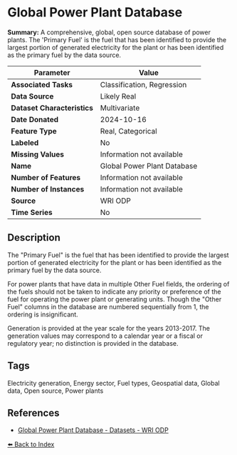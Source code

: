 # Global Power Plant Database

**Summary:** A comprehensive, global, open source database of power plants. The 'Primary Fuel' is the fuel that has been identified to provide the largest portion of generated electricity for the plant or has been identified as the primary fuel by the data source.

| Parameter | Value |
| --- | --- |
| **Associated Tasks** | Classification, Regression |
| **Data Source** | Likely Real |
| **Dataset Characteristics** | Multivariate |
| **Date Donated** | 2024-10-16 |
| **Feature Type** | Real, Categorical |
| **Labeled** | No |
| **Missing Values** | Information not available |
| **Name** | Global Power Plant Database |
| **Number of Features** | Information not available |
| **Number of Instances** | Information not available |
| **Source** | WRI ODP |
| **Time Series** | No |

## Description

The "Primary Fuel" is the fuel that has been identified to provide the largest portion of generated electricity for the plant or has been identified as the primary fuel by the data source.

For power plants that have data in multiple Other Fuel fields, the ordering of the fuels should not be taken to indicate any priority or preference of the fuel for operating the power plant or generating units. Though the "Other Fuel" columns in the database are numbered sequentially from 1, the ordering is insignificant.

Generation is provided at the year scale for the years 2013-2017. The generation values may correspond to a calendar year or a fiscal or regulatory year; no distinction is provided in the database.

## Tags

Electricity generation, Energy sector, Fuel types, Geospatial data, Global data, Open source, Power plants

## References

- [Global Power Plant Database - Datasets - WRI ODP](https://datasets.wri.org/dataset/globalpowerplantdatabase)

[⬅️ Back to Index](../README.md)
